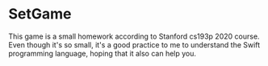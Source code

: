 # SetGame
This game is a small homework according to Stanford cs193p 2020 course.
Even though it's so small, it's a good practice to me to understand the Swift programming language, hoping that it also can help you.
